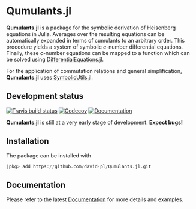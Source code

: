 # Qumulants.jl
**Qumulants.jl** is a package for the symbolic derivation of Heisenberg equations in Julia. Averages over the resulting equations can be automatically expanded in terms of cumulants to an arbitrary order. This procedure yields a system of symbolic *c*-number differential equations. Finally, these *c*-number equations can be mapped to a function which can be solved using [DifferentialEquations.jl](http://docs.juliadiffeq.org/latest/).

For the application of commutation relations and general simplification, **Qumulants.jl** uses [SymbolicUtils.jl](https://github.com/JuliaSymbolics/SymbolicUtils.jl).


## Development status

[![Travis build status][travis-img]][travis-url] [![Codecov][codecov-img]][codecov-url] [![Documentation][docs-img]][docs-url]

**Qumulants.jl** is still at a very early stage of development. **Expect bugs!**


## Installation

The package can be installed with

```julia
|pkg> add https://github.com/david-pl/Qumulants.jl.git
```

## Documentation

Please refer to the latest [Documentation][docs-url] for more details and examples.


[travis-url]: https://travis-ci.org/david-pl/Qumulants.jl
[travis-img]: https://api.travis-ci.org/david-pl/Qumulants.jl.png?branch=master

[codecov-url]: https://codecov.io/gh/david-pl/Qumulants.jl/branch/master/
[codecov-img]: https://codecov.io/gh/david-pl/Qumulants.jl/branch/master/graph/badge.svg

[docs-url]: https://david-pl.github.io/Qumulants.jl/dev/
[docs-img]: https://img.shields.io/badge/docs-dev-blue.svg
